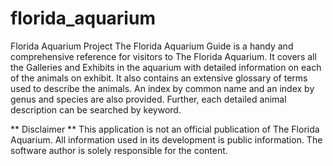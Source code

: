 # florida_aquarium
Florida Aquarium Project
The Florida Aquarium Guide is a handy and comprehensive reference for visitors to The Florida Aquarium. It covers all the Galleries and Exhibits in the aquarium with detailed information on each of the animals on exhibit. It also contains an extensive glossary of terms used to describe the animals. An index by common name and an index by genus and species are also provided. Further, each detailed animal description can be searched by keyword.

** Disclaimer **
This application is not an official publication of The Florida Aquarium. All information used in its development is public information. The software author is solely responsible for the content.
